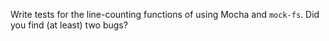 Write tests for the line-counting functions of <xref key="promises"></xref> using Mocha and `mock-fs`.
Did you find (at least) two bugs?
